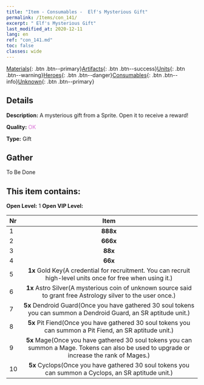 ```yaml
---
title: "Item - Consumables -  Elf's Mysterious Gift"
permalink: /Items/con_141/
excerpt: " Elf's Mysterious Gift"
last_modified_at: 2020-12-11
lang: en
ref: "con_141.md"
toc: false
classes: wide
---
```

 [Materials](/Items/){: .btn .btn--primary}[Artifacts](/Items/Artifacts/){: .btn .btn--success}[Units](/Items/Units/){: .btn .btn--warning}[Heroes](/Items/Heroes/){: .btn .btn--danger}[Consumables](/Items/Consumables/){: .btn .btn--info}[Unknown](/Items/Unknown/){: .btn .btn--primary}

## Details
 **Description:** A mysterious gift from a Sprite. Open it to receive a reward!

 **Quality:** <span style="color: #DA70D6">OK</span>

 **Type:** Gift

## Gather

  To Be Done

## This item contains:

 **Open Level:** 1
 **Open VIP Level:** 

  | Nr |      Item    |
  |:---|:------------:|
  | 1 |  **888x** <i class="fas fa-gem"/> | 
  | 2 |  **666x** <i class="fas fa-gem"/> | 
  | 3 |  **88x** <i class="fas fa-gem"/> | 
  | 4 |  **66x** <i class="fas fa-gem"/> | 
  | 5 |  **1x** Gold Key(A credential for recruitment. You can recruit high-level units once for free when using it.) | 
  | 6 |  **1x** Astro Silver(A mysterious coin of unknown source said to grant free Astrology silver to the user once.) | 
  | 7 |  **5x** Dendroid Guard(Once you have gathered 30 soul tokens you can summon a Dendroid Guard, an SR aptitude unit.) | 
  | 8 |  **5x** Pit Fiend(Once you have gathered 30 soul tokens you can summon a Pit Fiend, an SR aptitude unit.) | 
  | 9 |  **5x** Mage(Once you have gathered 30 soul tokens you can summon a Mage. Tokens can also be used to upgrade or increase the rank of Mages.) | 
  | 10 |  **5x** Cyclops(Once you have gathered 30 soul tokens you can summon a Cyclops, an SR aptitude unit.) | 
